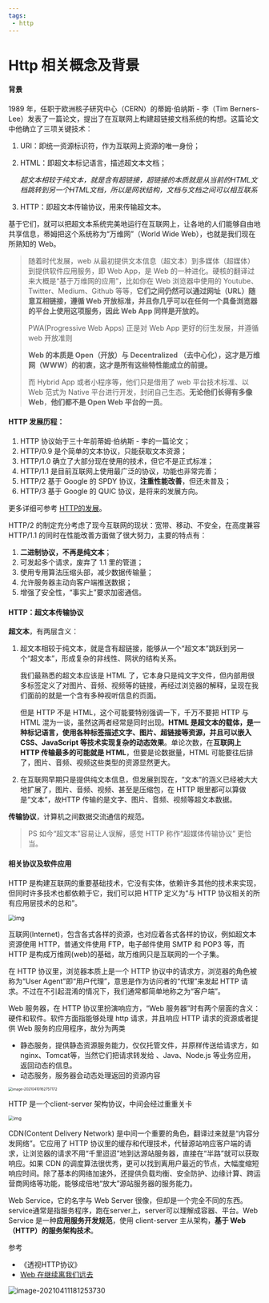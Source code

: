 ```yaml
---
tags:
 - http
---
```




# Http 相关概念及背景

#### 背景

1989 年，任职于欧洲核子研究中心（CERN）的蒂姆·伯纳斯 - 李（Tim Berners-Lee）发表了一篇论文，提出了在互联网上构建超链接文档系统的构想。这篇论文中他确立了三项关键技术：

1. URI：即统一资源标识符，作为互联网上资源的唯一身份；

2. HTML：即超文本标记语言，描述超文本文档；

   *超文本相较于纯文本，就是含有超链接，超链接的本质就是从当前的HTML文档跳转到另一个HTML文档，所以是网状结构，文档与文档之间可以相互联系*

3. HTTP：即超文本传输协议，用来传输超文本。

基于它们，就可以把超文本系统完美地运行在互联网上，让各地的人们能够自由地共享信息，蒂姆把这个系统称为“万维网”（World Wide Web），也就是我们现在所熟知的 Web。

> 随着时代发展，web 从最初提供文本信息（超文本）到多媒体（超媒体）到提供软件应用服务，即 Web App，是 Web 的一种进化。硬核的翻译过来大概是“基于万维网的应用”，比如你在 Web 浏览器中使用的 Youtube、Twitter、Medium、Github 等等，**它们之间仍然可以通过网址（URL）随意互相链接，遵循 Web 开放标准，并且你几乎可以在任何一个具备浏览器的平台上使用这项服务，因此 Web App 同样是开放的。**
>
> PWA(Progressive Web Apps) 正是对 Web App 更好的衍生发展，并遵循 web 开放准则
>
> **Web 的本质是 Open（开放）与 Decentralized （去中心化），这才是万维网（WWW）的初衷，这才是所有这些特性能成立的前提。**
>
> 而 Hybrid App 或者小程序等，他们只是借用了 web 平台技术标准、以 Web 范式为 Native 平台进行开发，封闭自己生态。**无论他们长得有多像 Web**，**他们都不是 Open Web 平台的一员**。



#### HTTP 发展历程：

1. HTTP 协议始于三十年前蒂姆·伯纳斯 - 李的一篇论文；
2. HTTP/0.9 是个简单的文本协议，只能获取文本资源；
3. HTTP/1.0 确立了大部分现在使用的技术，但它不是正式标准；
4. HTTP/1.1 是目前互联网上使用最广泛的协议，功能也非常完善；
5. HTTP/2 基于 Google 的 SPDY 协议，**注重性能改善**，但还未普及；
6. HTTP/3 基于 Google 的 QUIC 协议，是将来的发展方向。

更多详细可参考 [HTTP的发展](https://developer.mozilla.org/zh-CN/docs/Web/HTTP/Basics_of_HTTP/Evolution_of_HTTP)。

HTTP/2 的制定充分考虑了现今互联网的现状：宽带、移动、不安全，在高度兼容 HTTP/1.1 的同时在性能改善方面做了很大努力，主要的特点有：

1. **二进制协议，不再是纯文本**；
2. 可发起多个请求，废弃了 1.1 里的管道；
3. 使用专用算法压缩头部，减少数据传输量；
4. 允许服务器主动向客户端推送数据；
5. 增强了安全性，“事实上”要求加密通信。



#### HTTP：超文本传输协议

**超文本**，有两层含义：

1. 超文本相较于纯文本，就是含有超链接，能够从一个“超文本”跳跃到另一个“超文本”，形成复杂的非线性、网状的结构关系。

   我们最熟悉的超文本应该是 HTML 了，它本身只是纯文字文件，但内部用很多标签定义了对图片、音频、视频等的链接，再经过浏览器的解释，呈现在我们面前的就是一个含有多种视听信息的页面。

   但是 HTTP 不是 HTML，这个可能要特别强调一下，千万不要把 HTTP 与 HTML 混为一谈，虽然这两者经常是同时出现。**HTML 是超文本的载体，是一种标记语言，使用各种标签描述文字、图片、超链接等资源，并且可以嵌入 CSS、JavaScript 等技术实现复杂的动态效果**。单论次数，在**互联网上 HTTP 传输最多的可能就是 HTML**，但要是论数据量，HTML 可能要往后排了，图片、音频、视频这些类型的资源显然更大。

2. 在互联网早期只是提供纯文本信息，但发展到现在，“文本”的涵义已经被大大地扩展了，图片、音频、视频、甚至是压缩包，在 HTTP 眼里都可以算做是“文本”，故HTTP 传输的是文字、图片、音频、视频等超文本数据。

**传输协议**，计算机之间数据交流通信的规范。

> PS 如今“超文本”容易让人误解，感觉 HTTP 称作“超媒体传输协议” 更恰当。



#### 相关协议及软件应用

HTTP 是构建互联网的重要基础技术，它没有实体，依赖许多其他的技术来实现，但同时许多技术也都依赖于它，我们可以把 HTTP 定义为“与 HTTP 协议相关的所有应用层技术的总和”。

<img src="${images}/2781919e73f5d258ff1dc371af632acc.png" alt="img" style="zoom:80%;" />

互联网(Internet)，包含各式各样的资源，也对应着各式各样的协议，例如超文本资源使用 HTTP，普通文件使用 FTP，电子邮件使用 SMTP 和 POP3 等，而 HTTP 是构成万维网(web)的基础，故万维网只是互联网的一个子集。

在 HTTP 协议里，浏览器本质上是一个 HTTP 协议中的请求方，浏览器的角色被称为“User Agent”即“用户代理”，意思是作为访问者的“代理”来发起 HTTP 请求。不过在不引起混淆的情况下，我们通常都简单地称之为“客户端”。

Web 服务器，在 HTTP 协议里扮演响应方，“Web 服务器”时有两个层面的含义：硬件和软件。软件方面指能够处理 http 请求，并且响应 HTTP 请求的资源或者提供 Web 服务的应用程序，故分为两类

- 静态服务，提供静态资源服务能力，仅仅托管文件，并原样传送给请求方，如 nginx、Tomcat等，当然它们把请求转发给 、Java、Node.js 等业务应用，返回动态的信息。
- 动态服务，服务器会动态处理返回的资源内容

<img src="${images}/image-20210410162757172.png" alt="image-20210410162757172" style="zoom:50%;" />



HTTP 是一个client-server 架构协议，中间会经过重重关卡

<img src="${images}/Client-server-chain.png" alt="img" style="zoom:65%;" />

CDN(Content Delivery Network) 是中间一个重要的角色，翻译过来就是“内容分发网络”。它应用了 HTTP 协议里的缓存和代理技术，代替源站响应客户端的请求，让浏览器的请求不用“千里迢迢”地到达源站服务器，直接在“半路”就可以获取响应。如果 CDN 的调度算法很优秀，更可以找到离用户最近的节点，大幅度缩短响应时间。除了基本的网络加速外，还提供负载均衡、安全防护、边缘计算、跨运营商网络等功能，能够成倍地“放大”源站服务器的服务能力。

Web Service，它的名字与 Web Server 很像，但却是一个完全不同的东西。service通常是指服务程序，跑在server上，server可以理解成容器、平台。Web Service 是一种**应用服务开发规范**，使用 client-server 主从架构，**基于 Web（HTTP）的服务架构技术**。



参考

- 《透视HTTP协议》
- [Web 在继续离我们远去](https://zhuanlan.zhihu.com/p/22561084)



![image-20210411181253730](${images}/image-20210411181253730.png)

